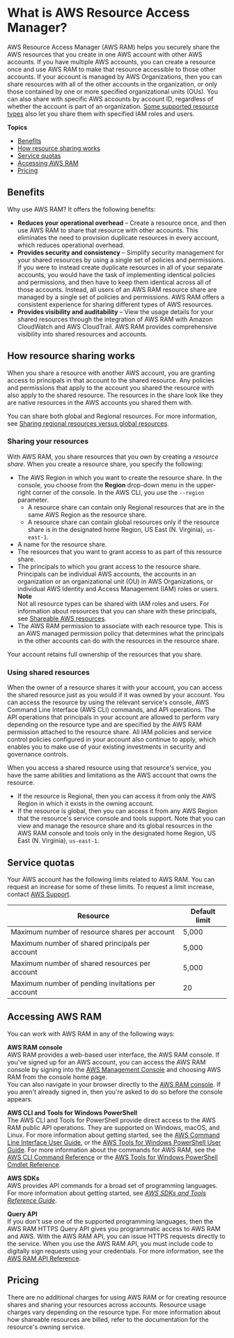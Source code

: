 # What is AWS Resource Access Manager?<a name="what-is"></a>

AWS Resource Access Manager \(AWS RAM\) helps you securely share the AWS resources that you create in one AWS account with other AWS accounts\. If you have multiple AWS accounts, you can create a resource once and use AWS RAM to make that resource accessible to those other accounts\. If your account is managed by AWS Organizations, then you can share resources with all of the other accounts in the organization, or only those contained by one or more specified organizational units \(OUs\)\. You can also share with specific AWS accounts by account ID, regardless of whether the account is part of an organization\. [Some supported resource types](shareable.md) also let you share them with specified IAM roles and users\.

**Topics**
+ [Benefits](#what-is-features)
+ [How resource sharing works](#what-is-how)
+ [Service quotas](#what-is-limits)
+ [Accessing AWS RAM](#what-is-accessing)
+ [Pricing](#what-is-pricing)

## Benefits<a name="what-is-features"></a>

Why use AWS RAM? It offers the following benefits:
+ **Reduces your operational overhead** – Create a resource once, and then use AWS RAM to share that resource with other accounts\. This eliminates the need to provision duplicate resources in every account, which reduces operational overhead\.
+ **Provides security and consistency** – Simplify security management for your shared resources by using a single set of policies and permissions\. If you were to instead create duplicate resources in all of your separate accounts, you would have the task of implementing identical policies and permissions, and then have to keep them identical across all of those accounts\. Instead, all users of an AWS RAM resource share are managed by a single set of policies and permissions\. AWS RAM offers a consistent experience for sharing different types of AWS resources\.
+ **Provides visibility and auditability** – View the usage details for your shared resources through the integration of AWS RAM with Amazon CloudWatch and AWS CloudTrail\. AWS RAM provides comprehensive visibility into shared resources and accounts\.

## How resource sharing works<a name="what-is-how"></a>

When you share a resource with another AWS account, you are granting access to principals in that account to the shared resource\. Any policies and permissions that apply to the account you shared the resource with also apply to the shared resource\. The resources in the share look like they are native resources in the AWS accounts you shared them with\.

You can share both global and Regional resources\. For more information, see [Sharing regional resources versus global resources](working-with-regional-vs-global.md)\.

### Sharing your resources<a name="what-is-how-sharing"></a>

With AWS RAM, you share resources that you own by creating a *resource share*\. When you create a resource share, you specify the following:
+ The AWS Region in which you want to create the resource share\. In the console, you choose from the **Region** drop\-down menu in the upper\-right corner of the console\. In the AWS CLI, you use the `--region` parameter\.
  + A resource share can contain only Regional resources that are in the same AWS Region as the resource share\.
  + A resource share can contain global resources only if the resource share is in the designated home Region, US East \(N\. Virginia\), `us-east-1`\.
+ A name for the resource share\.
+ The resources that you want to grant access to as part of this resource share\.
+ The principals to which you grant access to the resource share\. Principals can be individual AWS accounts, the accounts in an organization or an organizational unit \(OU\) in AWS Organizations, or individual AWS Identity and Access Management \(IAM\) roles or users\.
**Note**  
Not all resource types can be shared with IAM roles and users\. For information about resources that you can share with these principals, see [Shareable AWS resources](shareable.md)\.
+ The AWS RAM permission to associate with each resource type\. This is an AWS managed permission policy that determines what the principals in the other accounts can do with the resources in the resource share\.

Your account retains full ownership of the resources that you share\.

### Using shared resources<a name="what-is-how-shared"></a>

When the owner of a resource shares it with your account, you can access the shared resource just as you would if it was owned by your account\. You can access the resource by using the relevant service's console, AWS Command Line Interface \(AWS CLI\) commands, and API operations\. The API operations that principals in your account are allowed to perform vary depending on the resource type and are specified by the AWS RAM permission attached to the resource share\. All IAM policies and service control policies configured in your account also continue to apply, which enables you to make use of your existing investments in security and governance controls\.

When you access a shared resource using that resource's service, you have the same abilities and limitations as the AWS account that owns the resource\.
+ If the resource is Regional, then you can access it from only the AWS Region in which it exists in the owning account\.
+ If the resource is global, then you can access it from any AWS Region that the resource's service console and tools support\. Note that you can view and manage the resource share and its global resources in the AWS RAM console and tools only in the designated home Region, US East \(N\. Virginia\), `us-east-1`\.

## Service quotas<a name="what-is-limits"></a>

Your AWS account has the following limits related to AWS RAM\. You can request an increase for some of these limits\. To request a limit increase, contact [AWS Support](https://console.aws.amazon.com/support/home#/)\.


| Resource | Default limit | 
| --- | --- | 
|  Maximum number of resource shares per account  |  5,000  | 
|  Maximum number of shared principals per account  |  5,000  | 
|  Maximum number of shared resources per account  |  5,000  | 
|  Maximum number of pending invitations per account  |  20  | 

## Accessing AWS RAM<a name="what-is-accessing"></a>

You can work with AWS RAM in any of the following ways:

**AWS RAM console**  
AWS RAM provides a web\-based user interface, the AWS RAM console\. If you've signed up for an AWS account, you can access the AWS RAM console by signing into the [AWS Management Console](https://console.aws.amazon.com/) and choosing AWS RAM from the console home page\.  
You can also navigate in your browser directly to the [AWS RAM console](https://console.aws.amazon.com/ram/home)\. If you aren't already signed in, then you're asked to do so before the console appears\.

**AWS CLI and Tools for Windows PowerShell**  
The AWS CLI and Tools for PowerShell provide direct access to the AWS RAM public API operations\. They are supported on Windows, macOS, and Linux\. For more information about getting started, see the [AWS Command Line Interface User Guide](https://docs.aws.amazon.com/cli/latest/userguide/), or the [AWS Tools for Windows PowerShell User Guide](https://docs.aws.amazon.com/powershell/latest/userguide/)\. For more information about the commands for AWS RAM, see the [AWS CLI Command Reference](https://docs.aws.amazon.com/cli/latest/reference/) or the [AWS Tools for Windows PowerShell Cmdlet Reference](https://docs.aws.amazon.com/powershell/latest/reference/)\.

**AWS SDKs**  
AWS provides API commands for a broad set of programming languages\. For more information about getting started, see *[AWS SDKs and Tools Reference Guide](https://docs.aws.amazon.com/sdkref/latest/guide/)*\.

**Query API**  
If you don't use one of the supported programming languages, then the AWS RAM HTTPS Query API gives you programmatic access to AWS RAM and AWS\. With the AWS RAM API, you can issue HTTPS requests directly to the service\. When you use the AWS RAM API, you must include code to digitally sign requests using your credentials\. For more information, see the [AWS RAM API Reference](https://docs.aws.amazon.com/ram/latest/APIReference/Welcome.html)\.

## Pricing<a name="what-is-pricing"></a>

There are no additional charges for using AWS RAM or for creating resource shares and sharing your resources across accounts\. Resource usage charges vary depending on the resource type\. For more information about how shareable resources are billed, refer to the documentation for the resource's owning service\.
